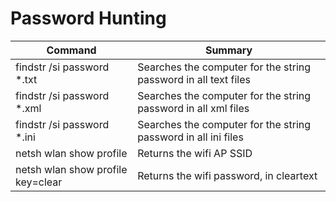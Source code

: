 # Password Hunting

| Command	| Summary |
| ---------------------------- | ---------------------------- |
| findstr /si password *.txt | Searches the computer for the string password in all text files |
| findstr /si password *.xml | Searches the computer for the string password in all xml files |
| findstr /si password *.ini | Searches the computer for the string password in all ini files |
| netsh wlan show profile | Returns the wifi AP SSID |
| netsh wlan show profile <SSID> key=clear | Returns the wifi password, in cleartext |